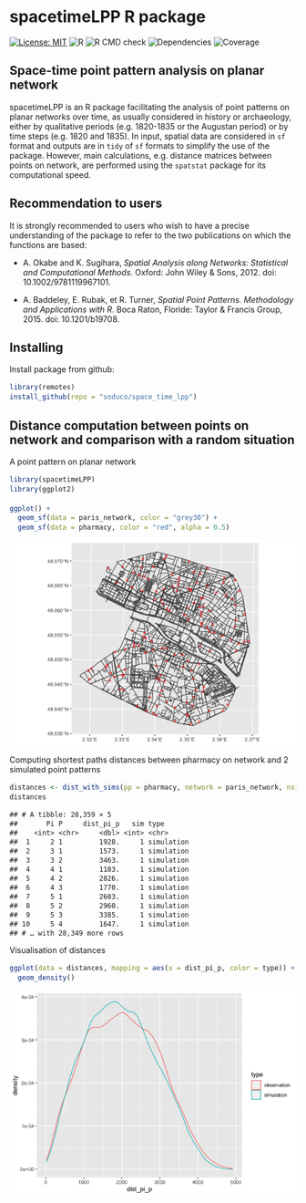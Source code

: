 
# spacetimeLPP R package

[![License:
MIT](https://img.shields.io/badge/License-MIT-yellow.svg)](https://opensource.org/licenses/MIT)
![R](https://img.shields.io/badge/R-%3E%3D%202.10-blue) ![R CMD
check](https://img.shields.io/badge/R%20CMD%20check-passing-green)
![Dependencies](https://img.shields.io/badge/dependencies-magrittr-blue)
![Coverage](https://img.shields.io/badge/coverage-35%25-red)

## Space-time point pattern analysis on planar network

spacetimeLPP is an R package facilitating the analysis of point patterns
on planar networks over time, as usually considered in history or
archaeology, either by qualitative periods (e.g. 1820-1835 or the
Augustan period) or by time steps (e.g. 1820 and 1835). In input,
spatial data are considered in `sf` format and outputs are in `tidy` of
`sf` formats to simplify the use of the package. However, main
calculations, e.g. distance matrices between points on network, are
performed using the `spatstat` package for its computational speed.

## Recommendation to users

It is strongly recommended to users who wish to have a precise
understanding of the package to refer to the two publications on which
the functions are based:

-   A. Okabe and K. Sugihara, *Spatial Analysis along Networks:
    Statistical and Computational Methods*. Oxford: John Wiley &
    Sons, 2012. doi: 10.1002/9781119967101.

-   A. Baddeley, E. Rubak, et R. Turner, *Spatial Point Patterns.
    Methodology and Applications with R*. Boca Raton, Floride: Taylor &
    Francis Group, 2015. doi: 10.1201/b19708.

## Installing

Install package from github:

``` r
library(remotes)
install_github(repo = "soduco/space_time_lpp")
```

## Distance computation between points on network and comparison with a random situation

A point pattern on planar network

``` r
library(spacetimeLPP)
library(ggplot2)

ggplot() +
  geom_sf(data = paris_network, color = "grey30") +
  geom_sf(data = pharmacy, color = "red", alpha = 0.5)
```

![](README_files/figure-gfm/unnamed-chunk-2-1.png)<!-- -->

Computing shortest paths distances between pharmacy on network and 2
simulated point patterns

``` r
distances <- dist_with_sims(pp = pharmacy, network = paris_network, nsim = 2)
distances
```

    ## # A tibble: 28,359 × 5
    ##       Pi P     dist_pi_p   sim type      
    ##    <int> <chr>     <dbl> <int> <chr>     
    ##  1     2 1         1928.     1 simulation
    ##  2     3 1         1573.     1 simulation
    ##  3     3 2         3463.     1 simulation
    ##  4     4 1         1183.     1 simulation
    ##  5     4 2         2826.     1 simulation
    ##  6     4 3         1770.     1 simulation
    ##  7     5 1         2603.     1 simulation
    ##  8     5 2         2960.     1 simulation
    ##  9     5 3         3385.     1 simulation
    ## 10     5 4         1647.     1 simulation
    ## # … with 28,349 more rows

Visualisation of distances

``` r
ggplot(data = distances, mapping = aes(x = dist_pi_p, color = type)) +
  geom_density()
```

![](README_files/figure-gfm/unnamed-chunk-4-1.png)<!-- -->
